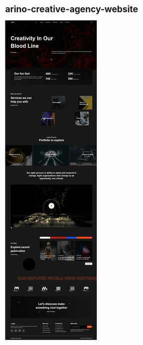 
# arino-creative-agency-website
![react js creative-agency-website](/src/assets/react-js-cover.jpeg)
